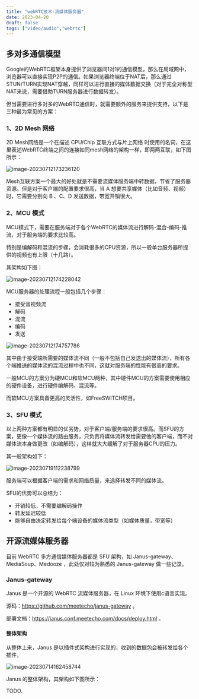 ```yaml
---
title: "webRTC技术-流媒体服务器"
date: 2023-04-20
draft: false
tags: ["video/audio","webrtc"]
---
```


## 多对多通信模型

Google的WebRTC框架本身提供了浏览器间1对1的通信模型，那么在局域网中，浏览器可以直接实现P2P的通信。如果浏览器终端位于NAT后，那么通过STUN/TURN实现NAT穿越，同样可以进行直接的媒体数据交换（对于完全对称型NAT来说，需要借助TURN服务器进行数据转发）。

但当需要进行多对多的WebRTC通信时，就需要额外的服务来提供支持，以下是三种最为常见的方案：

### 1、2D Mesh 网络

2D Mesh网络是一个在描述 CPU/Chip 互联方式与片上网络 时使用的名词，在这里表述WebRTC终端之间的连接如同mesh网络的架构一样，即两两互联，如下图所示：

![image-20230712173236120](https://hugo-github-io.oss-cn-beijing.aliyuncs.com/img/202307121732917.png)

Mesh互联方案一个最大的好处就是不需要流媒体服务端中转数据，节省了服务器资源。但是对于客户端的配置要求很高，当 A 想要共享媒体（比如音频、视频）时，它需要分别向 B 、C、D 发送数据，带宽开销很大。

### 2、MCU 模式

MCU模式下，需要在服务端对于各个WebRTC的媒体流进行解码-混合-编码-推流，对于服务端的要求比较高。

特别是编解码和混流的步骤，会消耗很多的CPU资源，所以一般单台服务器所提供的视频也有上限（十几路）。

其架构如下图：

![image-20230712174228042](https://hugo-github-io.oss-cn-beijing.aliyuncs.com/img/202307121742282.png)

MCU服务器的处理流程一般包括几个步骤：

- 接受音视频流
- 解码
- 混流
- 编码
- 发送

![image-20230712174757786](https://hugo-github-io.oss-cn-beijing.aliyuncs.com/img/202307182000547.png)

其中由于接受端所需要的媒体流不同（一般不包括自己发送出的媒体流），所有各个端推送的媒体流的混流过程中也不同，这就对服务端的性能有很高的要求。

一般MCU的方案分为硬MCU和软MCU两种，其中硬件MCU的方案需要使用相应的硬件设备，进行硬件编解码、混流等。

而软MCU方案具备更高的灵活性，如FreeSWITCH项目。

### 3、SFU 模式

以上两种方案都有明显的优劣势，对于客户端/服务端的要求很高。而SFU的方案，更像一个媒体流的路由服务，只负责将媒体流转发给需要他的客户端，而不对媒体流本身做更改（如编解码），这样就大大缓解了对于服务器CPU的压力。

其一般架构如下：

![image-20230719112238799](https://hugo-github-io.oss-cn-beijing.aliyuncs.com/img/202307191122711.png)

服务端可以根据客户端的需求和网络质量，来选择转发不同的媒体流。

SFU的优势可以总结为：

- 开销较低，不需要编解码操作
- 转发延迟较低
- 能够自由决定转发给每个端设备的媒体流类型（如媒体质量，带宽等）

## 开源流媒体服务器

目前 WebRTC 多方通信媒体服务器都是 SFU 架构，如 Janus-gateway、MediaSoup、Medooze ，此处仅对较为熟悉的 Janus-gateway 做一些记录。

### Janus-gateway

Janus 是一个开源的 WebRTC 流媒体服务器，在 Linux 环境下使用c语言实现。

源码：https://github.com/meetecho/janus-gateway 。

部署文档：https://janus.conf.meetecho.com/docs/deploy.html 。

#### 整体架构

从整体上来，Janus 是以插件式架构进行实现的，收到的数据包会被转发给各个插件，





![image-20230714162458744](https://hugo-github-io.oss-cn-beijing.aliyuncs.com/img/202307182000485.png)

Janus 的整体架构，其架构如下图所示：

TODO.
